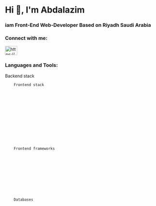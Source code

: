 <h1>Hi 👋, I'm Abdalazim</h1>
<h3>iam Front-End Web-Developer Based on Riyadh Saudi Arabia</h3>

<h3 align="left">Connect with me:</h3>
<p align="left">
<a href="https://linkedin.com/in/https://www.linkedin.com/in/abdalazim-elamin-988376285/" target="blank"><img align="center" src="https://raw.githubusercontent.com/rahuldkjain/github-profile-readme-generator/master/src/images/icons/Social/linked-in-alt.svg" alt="https://www.linkedin.com/in/abdalazim-elamin-988376285/" height="30" width="40" /></a>
</p>
<h3 align="left">Languages and Tools:</h3>

Backend stack
        
            
        
        
            
        
    
    
        Frontend stack
        
            
        
        
            
        
        
            
        
        
            
        
    
    
        Frontend frameworks
        
            
        
        
            
        
        
            
        
    
    
        Databases
